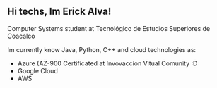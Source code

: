 <h2>Hi techs, Im Erick Alva!</h2>

<p>Computer Systems student at Tecnológico de Estudios Superiores de Coacalco</p>
<p>Im currently know Java, Python, C++ and cloud technologies as:
<ul>
  <li>Azure (AZ-900 Certificated at Invovaccion Vitual Comunity :D</li>
  <li>Google Cloud</li>
  <li>AWS</li>
</ul></p>

<!--
**erickAlva21/erickAlva21** is a ✨ _special_ ✨ repository because its `README.md` (this file) appears on your GitHub profile.

Here are some ideas to get you started:

- 🔭 I’m currently working on ...
- 🌱 I’m currently learning ...
- 👯 I’m looking to collaborate on ...
- 🤔 I’m looking for help with ...
- 💬 Ask me about ...
- 📫 How to reach me: ...
- 😄 Pronouns: ...
- ⚡ Fun fact: ...
-->
